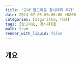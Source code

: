 ```yaml
---
title: "교내 알고리즘 경시대회 후기"
date: 2024-07-05 00:00:00 +0800
categories: [algorithm, 대회]
tags: [알고리즘, 경시대회]
math: true
render_with_liquid: false
---
```


## 개요
